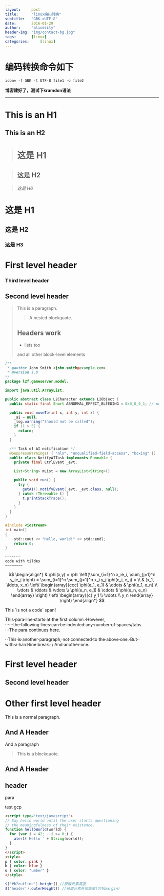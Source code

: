 ```yaml
---
layout:		post
title:		"linux编码转换"
subtitle:	"GBK->UTF-8"
date:		2016-01-29
author:		"alicesily"
header-img:	"img/contact-bg.jpg"
tags:		[linux]
categories: 	[linux]
---
```

# 编码转换命令如下

```
iconv -f GBK -t UTF-8 file1 -o file2
```

**博客建好了，测试下kramdon语法**

***


This is an H1
=============

This is an H2
-------------


># 这是 H1

>## 这是 H2

>###### 这是 H6

# 这是 H1 #

## 这是 H2 ##

### 这是 H3 ######

# First level header

### Third level header    ###

## Second level header ######

> This is a paragraph.
>
> > A nested blockquote.
>
> ## Headers work
>
> * lists too
>
> and all other block-level elements



~~~ java
/**
 * @author John Smith <john.smith@example.com>
 * @version 1.0
*/
package l2f.gameserver.model;

import java.util.ArrayList;

public abstract class L2Character extends L2Object {
  public static final Short ABNORMAL_EFFECT_BLEEDING = 0x0_0_0_1; // not sure

  public void moveTo(int x, int y, int z) {
    _ai = null;
    _log.warning("Should not be called");
    if (1 > 5) {
      return;
    }
  }

  /** Task of AI notification */
  @SuppressWarnings( { "nls", "unqualified-field-access", "boxing" })
  public class NotifyAITask implements Runnable {
    private final CtrlEvent _evt;

    List<String> mList = new ArrayList<String>()

    public void run() {
      try {
        getAI().notifyEvent(_evt, _evt.class, null);
      } catch (Throwable t) {
        t.printStackTrace();
      }
    }
  }
}
~~~



~~~ c
#include <iostream>
int main()
{
    std::cout << "Hello, world!" << std::endl;
    return 0;
}
~~~

~~~~~~~~~~~~
~~~~~~~
code with tildes
~~~~~~~~
~~~~~~~~~~~~~~~~~~

$$
\begin{align*}
  & \phi(x,y) = \phi \left(\sum_{i=1}^n x_ie_i, \sum_{j=1}^n y_je_j \right)
  = \sum_{i=1}^n \sum_{j=1}^n x_i y_j \phi(e_i, e_j) = \\
  & (x_1, \ldots, x_n) \left( \begin{array}{ccc}
      \phi(e_1, e_1) & \cdots & \phi(e_1, e_n) \\
      \vdots & \ddots & \vdots \\
      \phi(e_n, e_1) & \cdots & \phi(e_n, e_n)
    \end{array} \right)
  \left( \begin{array}{c}
      y_1 \\
      \vdots \\
      y_n
    \end{array} \right)
\end{align*}
$$

This \`is not a code\` span!


This⋅para⋅line⋅starts⋅at⋅the⋅first⋅column.⋅However,
⋅⋅⋅⋅⋅⋅the⋅following⋅lines⋅can⋅be⋅indented⋅any⋅number⋅of⋅spaces/tabs.
⋅⋅⋅The⋅para⋅continues⋅here.

⋅⋅This⋅is⋅another⋅paragraph,⋅not⋅connected⋅to⋅the⋅above⋅one.⋅But⋅⋅
with⋅a⋅hard⋅line⋅break.⋅\\
And⋅another⋅one.

First level header
==================

Second level header
------

   Other first level header
=

This is a normal
paragraph.

And A Header
------------
And a paragraph

> This is a blockquote.

And A Header
------------


header
---
para



test gcp

~~~ html
<script type="text/javascript">
// Say hello world until the user starts questioning
// the meaningfulness of their existence.
function helloWorld(world) {
  for (var i = 42; --i >= 0;) {
    alert('Hello ' + String(world));
  }
}
</script>
<style>
p { color: pink }
b { color: blue }
u { color: "umber" }
</style>
~~~
~~~ js
$('#h2outline').height() //获取元素高度
$('header').outerHeight() //获取元素外部高度(包括margin)
~~~

